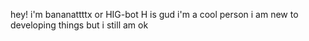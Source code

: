 hey! i'm bananattttx or HIG-bot
H is gud
i'm a cool person
i am new to developing things but i still am ok

<!---
Bananattttx/Bananattttx is a ✨ special ✨ repository because its `README.md` (this file) appears on your GitHub profile.
You can click the Preview link to take a look at your changes.
--->
